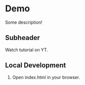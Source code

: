 # Demo

Some description!

## Subheader

Watch tutorial on YT.

## Local Development

1. Open index.html in your browser.